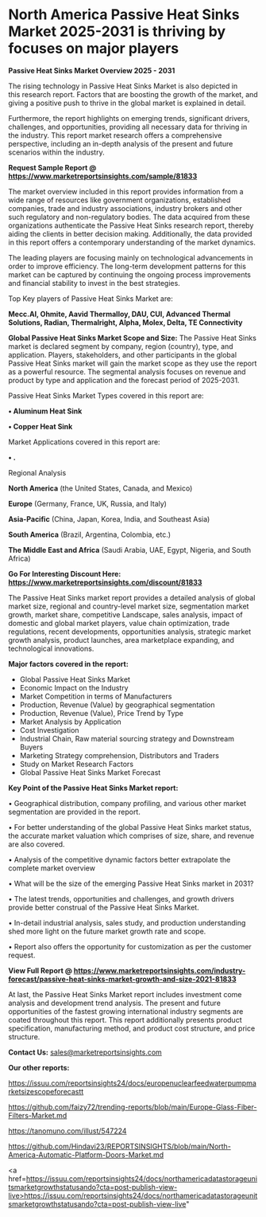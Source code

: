 # North America Passive Heat Sinks Market 2025-2031 is thriving by focuses on major players

<Strong> Passive Heat Sinks Market Overview 2025 - 2031</strong>

The rising technology in Passive Heat Sinks Market is also depicted in this research report. Factors that are boosting the growth of the market, and giving a positive push to thrive in the global market is explained in detail.

Furthermore, the report highlights on emerging trends, significant drivers, challenges, and opportunities, providing all necessary data for thriving in the industry. This report market research offers a comprehensive perspective, including an in-depth analysis of the present and future scenarios within the industry.

<strong>Request Sample Report @ <a href=https://www.marketreportsinsights.com/sample/81833>https://www.marketreportsinsights.com/sample/81833</a></strong>

The market overview included in this report provides information from a wide range of resources like government organizations, established companies, trade and industry associations, industry brokers and other such regulatory and non-regulatory bodies. The data acquired from these organizations authenticate the Passive Heat Sinks research report, thereby aiding the clients in better decision making. Additionally, the data provided in this report offers a contemporary understanding of the market dynamics.

The leading players are focusing mainly on technological advancements in order to improve efficiency. The long-term development patterns for this market can be captured by continuing the ongoing process improvements and financial stability to invest in the best strategies.

Top Key players of Passive Heat Sinks Market are:

<strong>Mecc.Al, Ohmite, Aavid Thermalloy, DAU, CUI, Advanced Thermal Solutions, Radian, Thermalright, Alpha, Molex, Delta, TE Connectivity</strong>

<strong><b>Global Passive Heat Sinks Market Scope and Size:</b></strong>
The Passive Heat Sinks market is declared segment by company, region (country), type, and application. Players, stakeholders, and other participants in the global Passive Heat Sinks market will gain the market scope as they use the report as a powerful resource. The segmental analysis focuses on revenue and product by type and application and the forecast period of 2025-2031.

Passive Heat Sinks Market Types covered in this report are:

<strong>• Aluminum Heat Sink

• Copper Heat Sink</strong>

Market Applications covered in this report are:

<strong>• .</strong> 

Regional Analysis

<strong>North America</strong> (the United States, Canada, and Mexico)

<strong>Europe</strong> (Germany, France, UK, Russia, and Italy)

<strong>Asia-Pacific</strong> (China, Japan, Korea, India, and Southeast Asia)

<strong>South America</strong> (Brazil, Argentina, Colombia, etc.)

<strong>The Middle East and Africa</strong> (Saudi Arabia, UAE, Egypt, Nigeria, and South Africa)

<strong>Go For Interesting Discount Here: <a href=https://www.marketreportsinsights.com/discount/81833>https://www.marketreportsinsights.com/discount/81833</a></strong>

The Passive Heat Sinks market report provides a detailed analysis of global market size, regional and country-level market size, segmentation market growth, market share, competitive Landscape, sales analysis, impact of domestic and global market players, value chain optimization, trade regulations, recent developments, opportunities analysis, strategic market growth analysis, product launches, area marketplace expanding, and technological innovations.

<strong><b>Major factors covered in the report:</b></strong>
<ul>
  <li>Global Passive Heat Sinks Market </li>
  <li>Economic Impact on the Industry</li>
  <li>Market Competition in terms of Manufacturers</li>
  <li>Production, Revenue (Value) by geographical segmentation</li>
  <li>Production, Revenue (Value), Price Trend by Type</li>
  <li>Market Analysis by Application</li>
  <li>Cost Investigation</li>
  <li>Industrial Chain, Raw material sourcing strategy and Downstream Buyers</li>
  <li>Marketing Strategy comprehension, Distributors and Traders</li>
  <li>Study on Market Research Factors</li>
  <li>Global Passive Heat Sinks Market Forecast</li>
</ul>

<strong><b>Key Point of the Passive Heat Sinks Market report:</b></strong>

• Geographical distribution, company profiling, and various other market segmentation are provided in the report.

• For better understanding of the global Passive Heat Sinks market status, the accurate market valuation which comprises of size, share, and revenue are also covered.

• Analysis of the competitive dynamic factors better extrapolate the complete market overview

• What will be the size of the emerging Passive Heat Sinks market in 2031?

• The latest trends, opportunities and challenges, and growth drivers provide better construal of the Passive Heat Sinks Market.

• In-detail industrial analysis, sales study, and production understanding shed more light on the future market growth rate and scope.

• Report also offers the opportunity for customization as per the customer request.

<strong><b>View Full Report @ <a href=https://www.marketreportsinsights.com/industry-forecast/passive-heat-sinks-market-growth-and-size-2021-81833>https://www.marketreportsinsights.com/industry-forecast/passive-heat-sinks-market-growth-and-size-2021-81833</a></b></strong>


At last, the Passive Heat Sinks Market report includes investment come analysis and development trend analysis. The present and future opportunities of the fastest growing international industry segments are coated throughout this report. This report additionally presents product specification, manufacturing method, and product cost structure, and price structure.

<strong>Contact Us:</strong>
sales@marketreportsinsights.com

<strong>Our other reports:</strong>

<a href=https://issuu.com/reportsinsights24/docs/europenuclearfeedwaterpumpmarketsizescopeforecastt>https://issuu.com/reportsinsights24/docs/europenuclearfeedwaterpumpmarketsizescopeforecastt</a>

<a href=https://github.com/faizy72/trending-reports/blob/main/Europe-Glass-Fiber-Filters-Market.md>https://github.com/faizy72/trending-reports/blob/main/Europe-Glass-Fiber-Filters-Market.md</a>

<a href=https://tanomuno.com/illust/547224>https://tanomuno.com/illust/547224</a>

<a href=https://github.com/Hindavi23/REPORTSINSIGHTS/blob/main/North-America-Automatic-Platform-Doors-Market.md>https://github.com/Hindavi23/REPORTSINSIGHTS/blob/main/North-America-Automatic-Platform-Doors-Market.md</a>

<a href=https://issuu.com/reportsinsights24/docs/northamericadatastorageunitsmarketgrowthstatusando?cta=post-publish-view-live>https://issuu.com/reportsinsights24/docs/northamericadatastorageunitsmarketgrowthstatusando?cta=post-publish-view-live</a>"
